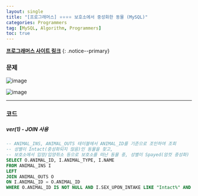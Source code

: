 ```yaml
---
layout: single
title: "[프로그래머스] ⭐⭐⭐⭐ 보호소에서 중성화한 동물 (MySQL)"
categories: Programmers
tag: [MySQL, Algorithm, Programmers]
toc: true
---
```


**[프로그래머스 사이트 링크](<https://school.programmers.co.kr/learn/courses/30/lessons/59045>)**
{: .notice--primary}

### 문제

![image](https://user-images.githubusercontent.com/100071667/229042311-cbc520f5-abe4-4b78-8e41-ecbbdb64d837.png)

![image](https://user-images.githubusercontent.com/100071667/229042365-a0e7a9a1-b406-4ba3-b513-02e7f0285efa.png)

---

### 코드

##### ver(1) - JOIN 사용

```sql
-- ANIMAL_INS, ANIMAL_OUTS 테이블에서 ANIMAL_ID를 기준으로 조인하여 조회
-- 성별이 Intact(중성화되지 않음)인 동물을 찾고,
-- 보호소에서 입양/입양취소 등으로 보호소를 떠난 동물 중, 성별이 Spayed(암컷 중성화) 또는 Neutered(수컷 중성화)인 동물을 찾아 조회
SELECT O.ANIMAL_ID,	I.ANIMAL_TYPE, I.NAME
FROM ANIMAL_INS I
LEFT
JOIN ANIMAL_OUTS O
ON I.ANIMAL_ID = O.ANIMAL_ID
WHERE O.ANIMAL_ID IS NOT NULL AND I.SEX_UPON_INTAKE LIKE "Intact%" AND (O.SEX_UPON_OUTCOME LIKE "Spayed%" OR O.SEX_UPON_OUTCOME LIKE "Neutered%")
```